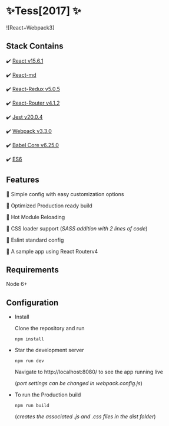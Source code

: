 # :sparkles:Tess[2017] :sparkles:
![React+Webpack3]

Stack Contains
--------------
:heavy_check_mark: [React v15.6.1](https://facebook.github.io/react/)

:heavy_check_mark: [React-md](https://react-md.mlaursen.com)

:heavy_check_mark: [React-Redux v5.0.5](http://redux.js.org/docs/basics/UsageWithReact.html)

:heavy_check_mark: [React-Router v4.1.2](https://github.com/ReactTraining/react-router)

:heavy_check_mark: [Jest v20.0.4](https://facebook.github.io/jest/docs/tutorial-react.html)

:heavy_check_mark: [Webpack v3.3.0](https://webpack.js.org/)

:heavy_check_mark: [Babel Core v6.25.0](https://babeljs.io/)

:heavy_check_mark: [ES6](http://es6-features.org/#Constants)


Features
--------------
:radio_button: Simple config with easy customization options

:radio_button: Optimized Production ready build


:radio_button: Hot Module Reloading

:radio_button: CSS loader support (*SASS addition with 2 lines of code*)

:radio_button: Eslint standard config 

:radio_button: A sample app using React Routerv4

Requirements
--------------
   Node 6+
   
Configuration
--------------
 - Install
 
   Clone the repository and run
   
   `npm install`
   
 - Star the development server
 
   `npm run dev`
   
   Navigate to http://localhost:8080/ to see the app running live
   
   (*port settings can be changed in webpack.config.js*)
   

- To run the Production build

   `npm run build`
   
   (*creates the associated .js and .css files in the dist folder*)
    

